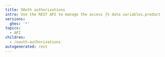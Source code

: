 ```yaml
---
title: OAuth authorizations
intro: Use the REST API to manage the access {% data variables.product.prodname_oauth_app %}s have to your account.
versions:
  ghes: '*'
topics:
  - API
children:
  - /oauth-authorizations
autogenerated: rest
---
```


<!-- Content after this section is automatically generated -->
